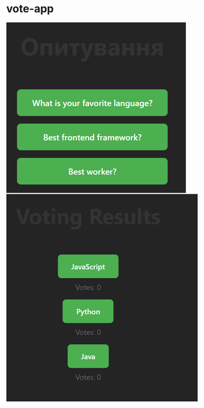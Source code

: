 # vote-app
![image alt](https://github.com/Nazarskywalker/1-3/blob/c39f74bb5a97000af3a74579881d799aa331034a/Screenshot%202025-05-29%20122445.png)
![image alt](https://github.com/Nazarskywalker/1-3/blob/b4ce89aede43319dc500aafaf49fcbc49e57e439/Screenshot%202025-05-29%20122454.png)
